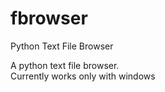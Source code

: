 # fbrowser

Python Text File Browser

A python text file browser.  
Currently works only with windows
